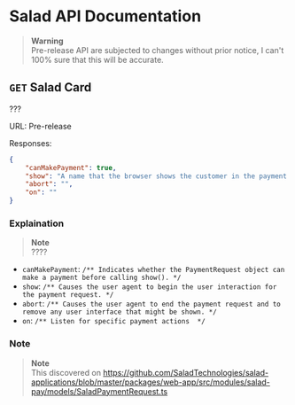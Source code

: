 # Salad API Documentation

> **Warning** <br>
> Pre-release API are subjected to changes without prior notice, I can't 100% sure that this will be accurate.

## `GET` Salad Card
???

URL: Pre-release

Responses:
```json
{
    "canMakePayment": true,
    "show": "A name that the browser shows the customer in the payment interface.",
    "abort": "",
    "on": ""
}
```

### Explaination
> **Note** <br>
> ????
* `canMakePayment`: `/** Indicates whether the PaymentRequest object can make a payment before calling show(). */`
* `show`: `/** Causes the user agent to begin the user interaction for the payment request. */`
* `abort`: `/** Causes the user agent to end the payment request and to remove any user interface that might be shown. */`
* `on`: `/** Listen for specific payment actions  */`

### Note
> **Note** <br>
> This discovered on https://github.com/SaladTechnologies/salad-applications/blob/master/packages/web-app/src/modules/salad-pay/models/SaladPaymentRequest.ts